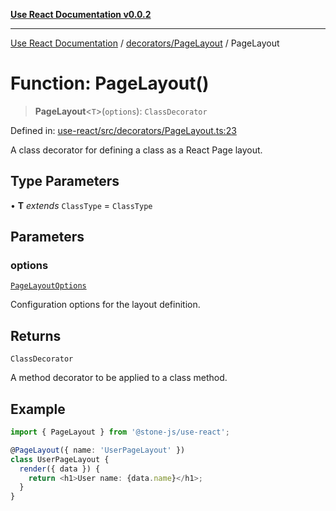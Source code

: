[**Use React Documentation v0.0.2**](../../../README.md)

***

[Use React Documentation](../../../modules.md) / [decorators/PageLayout](../README.md) / PageLayout

# Function: PageLayout()

> **PageLayout**\<`T`\>(`options`): `ClassDecorator`

Defined in: [use-react/src/decorators/PageLayout.ts:23](https://github.com/stonemjs/use-react/blob/a85b32b76e105a7bc655ce084e0841ade8b0df8a/src/decorators/PageLayout.ts#L23)

A class decorator for defining a class as a React Page layout.

## Type Parameters

• **T** *extends* `ClassType` = `ClassType`

## Parameters

### options

[`PageLayoutOptions`](../../../declarations/interfaces/PageLayoutOptions.md)

Configuration options for the layout definition.

## Returns

`ClassDecorator`

A method decorator to be applied to a class method.

## Example

```typescript
import { PageLayout } from '@stone-js/use-react';

@PageLayout({ name: 'UserPageLayout' })
class UserPageLayout {
  render({ data }) {
    return <h1>User name: {data.name}</h1>;
  }
}
```

